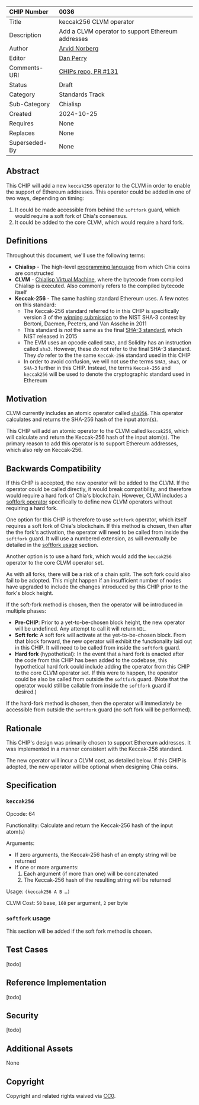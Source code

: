CHIP Number   | 0036
:-------------|:----
Title         | keccak256 CLVM operator
Description   | Add a CLVM operator to support Ethereum addresses
Author        | [Arvid Norberg](https://github.com/arvidn)
Editor        | [Dan Perry](https://github.com/danieljperry)
Comments-URI  | [CHIPs repo, PR #131](https://github.com/Chia-Network/chips/pull/131)
Status        | Draft
Category      | Standards Track
Sub-Category  | Chialisp
Created       | 2024-10-25
Requires      | None
Replaces      | None
Superseded-By | None

## Abstract
This CHIP will add a new `keccak256` operator to the CLVM in order to enable the support of Ethereum addresses. This operator could be added in one of two ways, depending on timing:
1. It could be made accessible from behind the `softfork` guard, which would require a soft fork of Chia's consensus.
2. It could be added to the core CLVM, which would require a hard fork.

## Definitions

Throughout this document, we'll use the following terms:
* **Chialisp** - The high-level [programming language](https://chialisp.com/) from which Chia coins are constructed
* **CLVM** - [Chialisp Virtual Machine](https://chialisp.com/clvm), where the bytecode from compiled Chialisp is executed. Also commonly refers to the compiled bytecode itself
* **Keccak-256** - The same hashing standard Ethereum uses. A few notes on this standard:
  * The Keccak-256 standard referred to in this CHIP is specifically version 3 of the [winning submission](https://keccak.team/files/Keccak-submission-3.pdf) to the NIST SHA-3 contest by Bertoni, Daemen, Peeters, and Van Assche in 2011
  * This standard is _not_ the same as the final [SHA-3 standard](https://en.wikipedia.org/wiki/SHA-3), which NIST released in 2015
  * The EVM uses an opcode called `SHA3`, and Solidity has an instruction called `sha3`. However, these _do not_ refer to the final SHA-3 standard. They _do_ refer to the the same `Keccak-256` standard used in this CHIP
  * In order to avoid confusion, we will not use the terms `SHA3`, `sha3`, or `SHA-3` further in this CHIP. Instead, the terms `Keccak-256` and `keccak256` will be used to denote the cryptographic standard used in Ethereum

## Motivation

CLVM currently includes an atomic operator called [`sha256`](https://chialisp.com/operators/#atoms). This operator calculates and returns the SHA-256 hash of the input atom(s).

This CHIP will add an atomic operator to the CLVM called `keccak256`, which will calculate and return the Keccak-256 hash of the input atom(s). The primary reason to add this operator is to support Ethereum addresses, which also rely on Keccak-256.

## Backwards Compatibility

If this CHIP is accepted, the new operator will be added to the CLVM. If the operator could be called directly, it would break compatibility, and therefore would require a hard fork of Chia's blockchain. However, CLVM includes a [softfork operator](https://chialisp.com/operators/#softfork) specifically to define new CLVM operators without requiring a hard fork.

One option for this CHIP is therefore to use `softfork` operator, which itself requires a soft fork of Chia's blockchain. If this method is chosen, then after the the fork's activation, the operator will need to be called from inside the `softfork` guard. It will use a numbered extension, as will eventually be detailed in the [softfork usage](#softfork-usage) section.

Another option is to use a hard fork, which would add the `keccak256` operator to the core CLVM operator set.

As with all forks, there will be a risk of a chain split. The soft fork could also fail to be adopted. This might happen if an insufficient number of nodes have upgraded to include the changes introduced by this CHIP prior to the fork's block height.

If the soft-fork method is chosen, then the operator will be introduced in multiple phases:
* **Pre-CHIP**: Prior to a yet-to-be-chosen block height, the new operator will be undefined. Any attempt to call it will return `NIL`.
* **Soft fork**: A soft fork will activate at the yet-to-be-chosen block. From that block forward, the new operator will exhibit the functionality laid out in this CHIP. It will need to be called from inside the `softfork` guard. 
* **Hard fork** (hypothetical): In the event that a hard fork is enacted after the code from this CHIP has been added to the codebase, this hypothetical hard fork could include adding the operator from this CHIP to the core CLVM operator set. If this were to happen, the operator could be also be called from outside the `softfork` guard. (Note that the operator would still be callable from inside the `softfork` guard if desired.)

If the hard-fork method is chosen, then the operator will immediately be accessible from outside the `softfork` guard (no soft fork will be performed).

## Rationale

This CHIP's design was primarily chosen to support Ethereum addresses. It was implemented in a manner consistent with the Keccak-256 standard.

The new operator will incur a CLVM cost, as detailed below. If this CHIP is adopted, the new operator will be optional when designing Chia coins.

## Specification

### `keccak256`

Opcode: 64

Functionality: Calculate and return the Keccak-256 hash of the input atom(s)

Arguments:
* If zero arguments, the Keccak-256 hash of an empty string will be returned
* If one or more arguments:
  1. Each argument (if more than one) will be concatenated
  2. The Keccak-256 hash of the resulting string will be returned

Usage: `(keccak256 A B …)`

CLVM Cost: `50` base, `160` per argument, `2` per byte

### `softfork` usage

This section will be added if the soft fork method is chosen.

## Test Cases

[todo]

## Reference Implementation

[todo]

## Security

[todo]

## Additional Assets

None

## Copyright
Copyright and related rights waived via [CC0](https://creativecommons.org/publicdomain/zero/1.0/).




